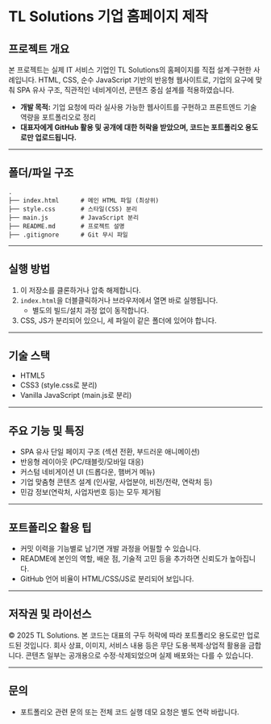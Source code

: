 # TL Solutions 기업 홈페이지 제작

## 프로젝트 개요

본 프로젝트는 실제 IT 서비스 기업인 TL Solutions의 홈페이지를 직접 설계·구현한 사례입니다. HTML, CSS, 순수 JavaScript 기반의 반응형 웹사이트로, 기업의 요구에 맞춰 SPA 유사 구조, 직관적인 네비게이션, 콘텐츠 중심 설계를 적용하였습니다.

- **개발 목적:** 기업 요청에 따라 실사용 가능한 웹사이트를 구현하고 프론트엔드 기술 역량을 포트폴리오로 정리
- **대표자에게 GitHub 활용 및 공개에 대한 허락을 받았으며, 코드는 포트폴리오 용도로만 업로드됩니다.**

---

## 폴더/파일 구조

```
.
├── index.html      # 메인 HTML 파일 (최상위)
├── style.css       # 스타일(CSS) 분리
├── main.js         # JavaScript 분리
├── README.md       # 프로젝트 설명
├── .gitignore      # Git 무시 파일
```

---

## 실행 방법

1. 이 저장소를 클론하거나 압축 해제합니다.
2. `index.html`을 더블클릭하거나 브라우저에서 열면 바로 실행됩니다.
   - 별도의 빌드/설치 과정 없이 동작합니다.
3. CSS, JS가 분리되어 있으니, 세 파일이 같은 폴더에 있어야 합니다.

---

## 기술 스택

- HTML5
- CSS3 (style.css로 분리)
- Vanilla JavaScript (main.js로 분리)

---

## 주요 기능 및 특징

- SPA 유사 단일 페이지 구조 (섹션 전환, 부드러운 애니메이션)
- 반응형 레이아웃 (PC/태블릿/모바일 대응)
- 커스텀 네비게이션 UI (드롭다운, 햄버거 메뉴)
- 기업 맞춤형 콘텐츠 설계 (인사말, 사업분야, 비전/전략, 연락처 등)
- 민감 정보(연락처, 사업자번호 등)는 모두 제거됨

---

## 포트폴리오 활용 팁

- 커밋 이력을 기능별로 남기면 개발 과정을 어필할 수 있습니다.
- README에 본인의 역할, 배운 점, 기술적 고민 등을 추가하면 신뢰도가 높아집니다.
- GitHub 언어 비율이 HTML/CSS/JS로 분리되어 보입니다.

---

## 저작권 및 라이선스

© 2025 TL Solutions. 본 코드는 대표의 구두 허락에 따라 포트폴리오 용도로만 업로드된 것입니다. 회사 상표, 이미지, 서비스 내용 등은 무단 도용·복제·상업적 활용을 금합니다. 콘텐츠 일부는 공개용으로 수정·삭제되었으며 실제 배포와는 다를 수 있습니다.

---

## 문의

- 포트폴리오 관련 문의 또는 전체 코드 실행 데모 요청은 별도 연락 바랍니다.
